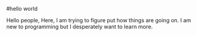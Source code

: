 #hello world

Hello people,
Here, I am trying to figure put how things are going on. I am new to programming but I desperately want to learn more.
